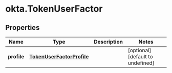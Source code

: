 # okta.TokenUserFactor

## Properties

Name | Type | Description | Notes
------------ | ------------- | ------------- | -------------
**profile** | [**TokenUserFactorProfile**](TokenUserFactorProfile.md) |  | [optional] [default to undefined]

